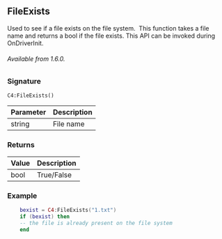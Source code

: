 ## FileExists

Used to see if a file exists on the file system.  This function takes a file name and returns a bool if the file exists. This API can be invoked during OnDriverInit.

###### Available from 1.6.0.



### Signature

`C4:FileExists()`


| Parameter | Description |
| --- | --- |
| string | File name |



### Returns

|Value | Description |
| --- | --- |
| bool |True/False |



### Example

```lua
    bexist = C4:FileExists("1.txt")
    if (bexist) then
	-- the file is already present on the file system
    end
```